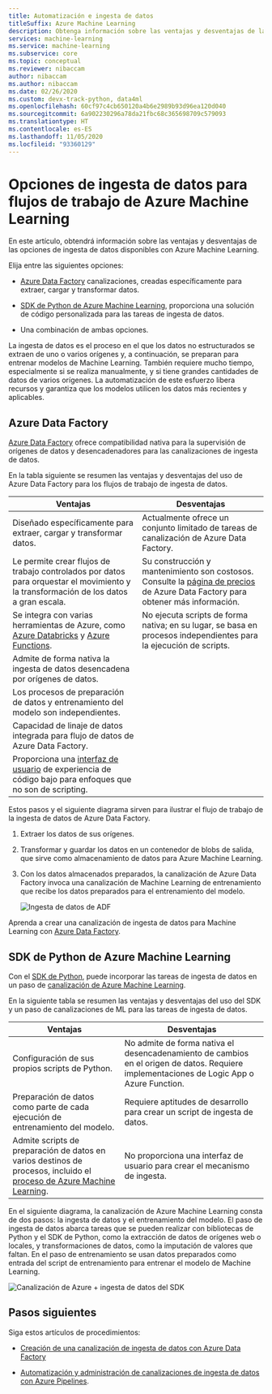 ```yaml
---
title: Automatización e ingesta de datos
titleSuffix: Azure Machine Learning
description: Obtenga información sobre las ventajas y desventajas de las opciones de ingesta de datos para entrenar los modelos de aprendizaje automático.
services: machine-learning
ms.service: machine-learning
ms.subservice: core
ms.topic: conceptual
ms.reviewer: nibaccam
author: nibaccam
ms.author: nibaccam
ms.date: 02/26/2020
ms.custom: devx-track-python, data4ml
ms.openlocfilehash: 60cf97c4cb650120a4b6e2989b93d96ea120d040
ms.sourcegitcommit: 6a902230296a78da21fbc68c365698709c579093
ms.translationtype: HT
ms.contentlocale: es-ES
ms.lasthandoff: 11/05/2020
ms.locfileid: "93360129"
---
```

# <a name="data-ingestion-options-for-azure-machine-learning-workflows"></a>Opciones de ingesta de datos para flujos de trabajo de Azure Machine Learning

En este artículo, obtendrá información sobre las ventajas y desventajas de las opciones de ingesta de datos disponibles con Azure Machine Learning. 

Elija entre las siguientes opciones:
+ [Azure Data Factory](#azure-data-factory) canalizaciones, creadas específicamente para extraer, cargar y transformar datos.

+ [SDK de Python de Azure Machine Learning](#azure-machine-learning-python-sdk), proporciona una solución de código personalizada para las tareas de ingesta de datos.

+ Una combinación de ambas opciones.

La ingesta de datos es el proceso en el que los datos no estructurados se extraen de uno o varios orígenes y, a continuación, se preparan para entrenar modelos de Machine Learning. También requiere mucho tiempo, especialmente si se realiza manualmente, y si tiene grandes cantidades de datos de varios orígenes. La automatización de este esfuerzo libera recursos y garantiza que los modelos utilicen los datos más recientes y aplicables.

## <a name="azure-data-factory"></a>Azure Data Factory

[Azure Data Factory](../data-factory/introduction.md) ofrece compatibilidad nativa para la supervisión de orígenes de datos y desencadenadores para las canalizaciones de ingesta de datos.  

En la tabla siguiente se resumen las ventajas y desventajas del uso de Azure Data Factory para los flujos de trabajo de ingesta de datos.

|Ventajas|Desventajas
---|---
Diseñado específicamente para extraer, cargar y transformar datos.|Actualmente ofrece un conjunto limitado de tareas de canalización de Azure Data Factory. 
Le permite crear flujos de trabajo controlados por datos para orquestar el movimiento y la transformación de los datos a gran escala.|Su construcción y mantenimiento son costosos. Consulte la [página de precios](https://azure.microsoft.com/pricing/details/data-factory/data-pipeline/) de Azure Data Factory para obtener más información.
Se integra con varias herramientas de Azure, como [Azure Databricks](../data-factory/transform-data-using-databricks-notebook.md) y [Azure Functions](../data-factory/control-flow-azure-function-activity.md). | No ejecuta scripts de forma nativa; en su lugar, se basa en procesos independientes para la ejecución de scripts. 
Admite de forma nativa la ingesta de datos desencadena por orígenes de datos.| 
Los procesos de preparación de datos y entrenamiento del modelo son independientes.|
Capacidad de linaje de datos integrada para flujo de datos de Azure Data Factory.|
Proporciona una [interfaz de usuario](../data-factory/quickstart-create-data-factory-portal.md) de experiencia de código bajo para enfoques que no son de scripting. |

Estos pasos y el siguiente diagrama sirven para ilustrar el flujo de trabajo de la ingesta de datos de Azure Data Factory.

1. Extraer los datos de sus orígenes.
1. Transformar y guardar los datos en un contenedor de blobs de salida, que sirve como almacenamiento de datos para Azure Machine Learning.
1. Con los datos almacenados preparados, la canalización de Azure Data Factory invoca una canalización de Machine Learning de entrenamiento que recibe los datos preparados para el entrenamiento del modelo.


    ![Ingesta de datos de ADF](media/concept-data-ingestion/data-ingest-option-one.svg)
    
Aprenda a crear una canalización de ingesta de datos para Machine Learning con [Azure Data Factory](how-to-data-ingest-adf.md).

## <a name="azure-machine-learning-python-sdk"></a>SDK de Python de Azure Machine Learning 

Con el [SDK de Python](/python/api/overview/azure/ml), puede incorporar las tareas de ingesta de datos en un paso de [canalización de Azure Machine Learning](how-to-create-your-first-pipeline.md).

En la siguiente tabla se resumen las ventajas y desventajas del uso del SDK y un paso de canalizaciones de ML para las tareas de ingesta de datos.

Ventajas| Desventajas
---|---
Configuración de sus propios scripts de Python. | No admite de forma nativa el desencadenamiento de cambios en el origen de datos. Requiere implementaciones de Logic App o Azure Function.
Preparación de datos como parte de cada ejecución de entrenamiento del modelo.|Requiere aptitudes de desarrollo para crear un script de ingesta de datos.
Admite scripts de preparación de datos en varios destinos de procesos, incluido el [proceso de Azure Machine Learning](concept-compute-target.md#azure-machine-learning-compute-managed). |No proporciona una interfaz de usuario para crear el mecanismo de ingesta.

En el siguiente diagrama, la canalización de Azure Machine Learning consta de dos pasos: la ingesta de datos y el entrenamiento del modelo. El paso de ingesta de datos abarca tareas que se pueden realizar con bibliotecas de Python y el SDK de Python, como la extracción de datos de orígenes web o locales, y transformaciones de datos, como la imputación de valores que faltan. En el paso de entrenamiento se usan datos preparados como entrada del script de entrenamiento para entrenar el modelo de Machine Learning. 

![Canalización de Azure + ingesta de datos del SDK](media/concept-data-ingestion/data-ingest-option-two.png)

## <a name="next-steps"></a>Pasos siguientes

Siga estos artículos de procedimientos:
* [Creación de una canalización de ingesta de datos con Azure Data Factory](how-to-data-ingest-adf.md)

* [Automatización y administración de canalizaciones de ingesta de datos con Azure Pipelines](how-to-cicd-data-ingestion.md).